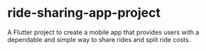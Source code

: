 # ride-sharing-app-project

A Flutter project to create a mobile app that provides users with a dependable and simple way to share rides and split ride costs.